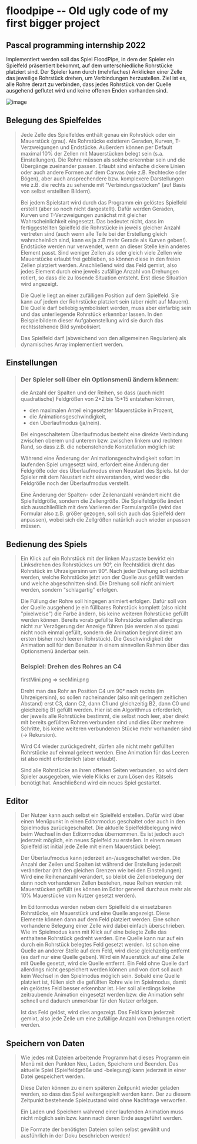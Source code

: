 # floodpipe -- Old ugly code of my first bigger project
## Pascal programming internship 2022
Implementiert werden soll das Spiel FloodPipe, in dem der Spieler ein Spielfeld präsentiert bekommt, auf dem unterschiedliche Rohrstücke platziert sind. Der Spieler kann durch (mehrfaches) Anklicken einer Zelle das jeweilige Rohrstück drehen, um Verbindungen herzustellen. Ziel ist es, alle Rohre derart zu verbinden, dass jedes Rohrstück von der Quelle ausgehend geflutet wird und keine offenen Enden vorhanden sind.

![image](https://user-images.githubusercontent.com/62332469/195994274-a4022037-24f5-44b7-aaa7-8a57f769e6d4.png)

## Belegung des Spielfeldes
>
>Jede Zelle des Spielfeldes enthält genau ein Rohrstück oder ein Mauerstück (grau). Als Rohrstücke existieren Geraden, Kurven, T-Verzweigungen und Endstücke. Außerdem können per Default maximal 10% der Zellen mit Mauerstücken belegt sein (s.a. Einstellungen). Die Rohre müssen als solche erkennbar sein und die Übergänge zueinander passen. Erlaubt sind einfache dickere Linien oder auch andere Formen auf dem Canvas (wie z.B. Rechtecke oder Bögen), aber auch ansprechendere bzw. komplexere Darstellungen wie z.B. die rechts zu sehende mit "Verbindungsstücken" (auf Basis von selbst erstellten Bildern).
>
>Bei jedem Spielstart wird durch das Programm ein gelöstes Spielfeld erstellt (aber so noch nicht dargestellt). Dafür werden Geraden, Kurven und T-Verzweigungen zunächst mit gleicher Wahrscheinlichkeit eingesetzt. Das bedeutet nicht, dass im fertiggestellten Spielfeld die Rohrstücke in jeweils gleicher Anzahl vertreten sind (auch wenn alle Teile bei der Erstellung gleich wahrscheinlich sind, kann es ja z.B mehr Gerade als Kurven geben!). Endstücke werden nur verwendet, wenn an dieser Stelle kein anderes Element passt. Sind weniger Zellen als oder gleich viele Zellen wie Mauerstücke erlaubt frei geblieben, so können diese in den freien Zellen platziert werden. Anschließend wird das Feld gemixt, also jedes Element durch eine jeweils zufällige Anzahl von Drehungen rotiert, so dass die zu lösende Situation entsteht. Erst diese Situation wird angezeigt.
>
>Die Quelle liegt an einer zufälligen Position auf dem Spielfeld. Sie kann auf jedem der Rohrstücke platziert sein (aber nicht auf Mauern). Die Quelle darf beliebig symbolisiert werden, muss aber einfarbig sein und das unterliegende Rohrstück erkennbar lassen. In den Beispielbildern dieser Aufgabenstellung wird sie durch das rechtsstehende Bild symbolisiert.
>
>Das Spielfeld darf (abweichend von den allgemeinen Regularien) als dynamisches Array implementiert werden.

## Einstellungen

>### Der Spieler soll über ein Optionsmenü ändern können:
>
>die Anzahl der Spalten und der Reihen, so dass (auch nicht quadratische) Feldgrößen von 2\*2 bis 15\*15 entstehen können,
>- den maximalen Anteil eingesetzter Mauerstücke in Prozent,
>- die Animationsgeschwindigkeit,
>- den Überlaufmodus (ja/nein).
>
>Bei eingeschaltetem Überlaufmodus besteht eine direkte Verbindung zwischen oberem und unterem bzw. zwischen linkem und rechtem Rand, so dass z.B. die nebenstehende Konstellation möglich ist:
>
>Während eine Änderung der Animationsgeschwindigkeit sofort im laufenden Spiel umgesetzt wird, erfordert eine Änderung der Feldgröße oder des Überlaufmodus einen Neustart des Spiels. Ist der Spieler mit dem Neustart nicht einverstanden, wird weder die Feldgröße noch der Überlaufmodus verstellt.
>
>Eine Änderung der Spalten- oder Zeilenanzahl verändert nicht die Spielfeldgröße, sondern die Zellengröße. Die Spielfeldgröße ändert sich ausschließlich mit dem Variieren der Formulargröße (wird das Formular also z.B. größer gezogen, soll sich auch das Spielfeld dem anpassen), wobei sich die Zellgrößen natürlich auch wieder anpassen müssen.

## Bedienung des Spiels

>Ein Klick auf ein Rohrstück mit der linken Maustaste bewirkt ein Linksdrehen des Rohrstückes um 90°, ein Rechtsklick dreht das Rohrstück im Uhrzeigersinn um 90°. Nach jeder Drehung soll sichtbar werden, welche Rohrstücke jetzt von der Quelle aus gefüllt werden und welche abgeschnitten sind. Die Drehung soll nicht animiert werden, sondern "schlagartig" erfolgen.
>
>Die Füllung der Rohre soll hingegen animiert erfolgen. Dafür soll von der Quelle ausgehend je ein füllbares Rohrstück komplett (also nicht "pixelweise") die Farbe ändern, bis keine weiteren Rohrstücke gefüllt werden können. Bereits vorab gefüllte Rohrstücke sollen allerdings nicht zur Verzögerung der Anzeige führen (sie werden also quasi nicht noch einmal gefüllt, sondern die Animation beginnt direkt am ersten bisher noch leeren Rohrstück). Die Geschwindigkeit der Animation soll für den Benutzer in einem sinnvollen Rahmen über das Optionsmenü änderbar sein.
>
>### Beispiel: Drehen des Rohres an C4
>firstMini.png ⇒ secMini.png
>
>Dreht man das Rohr an Position C4 um 90° nach rechts (im Uhrzeigersinn), so sollen nacheinander (also mit geringem zeitlichen Abstand) erst C3, dann C2, dann C1 und gleichzeitig B2, dann C0 und gleichzeitig B1 gefüllt werden. Hier ist ein Algorithmus erforderlich, der jeweils alle Rohrstücke bestimmt, die selbst noch leer, aber direkt mit bereits gefüllten Rohren verbunden sind und dies über mehrere Schritte, bis keine weiteren verbundenen Stücke mehr vorhanden sind (-> Rekursion).
>
>Wird C4 wieder zurückgedreht, dürfen alle nicht mehr gefüllten Rohrstücke auf einmal geleert werden. Eine Animation für das Leeren ist also nicht erforderlich (aber erlaubt).
>
>Sind alle Rohrstücke an ihren offenen Seiten verbunden, so wird dem Spieler ausgegeben, wie viele Klicks er zum Lösen des Rätsels benötigt hat. Anschließend wird ein neues Spiel gestartet.

## Editor

>Der Nutzer kann auch selbst ein Spielfeld erstellen. Dafür wird über einen Menüpunkt in einen Editormodus geschaltet oder auch in den Spielmodus zurückgeschaltet. Die aktuelle Spielfeldbelegung wird beim Wechsel in den Editormodus übernommen. Es ist jedoch auch jederzeit möglich, ein neues Spielfeld zu erstellen. In einem neuen Spielfeld ist initial jede Zelle mit einem Mauerstück belegt.
>
>Der Überlaufmodus kann jederzeit an-/ausgeschaltet werden. Die Anzahl der Zeilen und Spalten ist während der Erstellung jederzeit veränderbar (mit den gleichen Grenzen wie bei den Einstellungen). Wird eine Reihenanzahl verändert, so bleibt die Zellenbelegung der dann noch vorhandenen Zellen bestehen, neue Reihen werden mit Mauerstücken gefüllt (es können im Editor generell durchaus mehr als 10% Mauerstücke vom Nutzer gesetzt werden).
>
>Im Editormodus werden neben dem Spielfeld die einsetzbaren Rohrstücke, ein Mauerstück und eine Quelle angezeigt. Diese Elemente können dann auf dem Feld platziert werden. Eine schon vorhandene Belegung einer Zelle wird dabei einfach überschrieben.
>Wie im Spielmodus kann mit Klick auf eine belegte Zelle das enthaltene Rohrstück gedreht werden. Eine Quelle kann nur auf ein durch ein Rohrstück belegtes Feld gesetzt werden. Ist schon eine Quelle an anderer Stelle auf dem Feld, wird diese gleichzeitig entfernt (es darf nur eine Quelle geben). Wird ein Mauerstück auf eine Zelle mit Quelle gesetzt, wird die Quelle entfernt. Ein Feld ohne Quelle darf allerdings nicht gespeichert werden können und von dort soll auch kein Wechsel in den Spielmodus möglich sein.
>Sobald eine Quelle platziert ist, füllen sich die gefüllten Rohre wie im Spielmodus, damit ein gelöstes Feld besser erkennbar ist. Hier soll allerdings keine zeitraubende Animation eingesetzt werden bzw. die Animation sehr schnell und dadurch unmerkbar für den Nutzer erfolgen.
>
>Ist das Feld gelöst, wird dies angezeigt.
>Das Feld kann jederzeit gemixt, also jede Zelle um eine zufällige Anzahl von Drehungen rotiert werden.

## Speichern von Daten

>Wie jedes mit Dateien arbeitende Programm hat dieses Programm ein Menü mit den Punkten Neu, Laden, Speichern und Beenden. Das aktuelle Spiel (Spielfeldgröße und -belegung) kann jederzeit in einer Datei gespeichert werden.
>
>Diese Daten können zu einem späteren Zeitpunkt wieder geladen werden, so dass das Spiel weitergespielt werden kann. Der zu diesem Zeitpunkt bestehende Spielzustand wird ohne Nachfrage verworfen.
>
>Ein Laden und Speichern während einer laufenden Animation muss nicht möglich sein bzw. kann nach deren Ende ausgeführt werden.
>
>Die Formate der benötigten Dateien sollen selbst gewählt und ausführlich in der Doku beschrieben werden!
